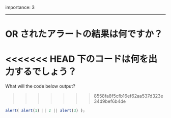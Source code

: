 importance: 3

---

# OR されたアラートの結果は何ですか？

<<<<<<< HEAD
下のコードは何を出力するでしょう？
=======
What will the code below output?
>>>>>>> 8558fa8f5cfb16ef62aa537d323e34d9bef6b4de

```js
alert( alert(1) || 2 || alert(3) );
```

